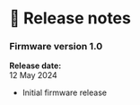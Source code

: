 # 🥳 Release notes

### Firmware version 1.0

**Release date:** \
12 May 2024

* Initial firmware release
